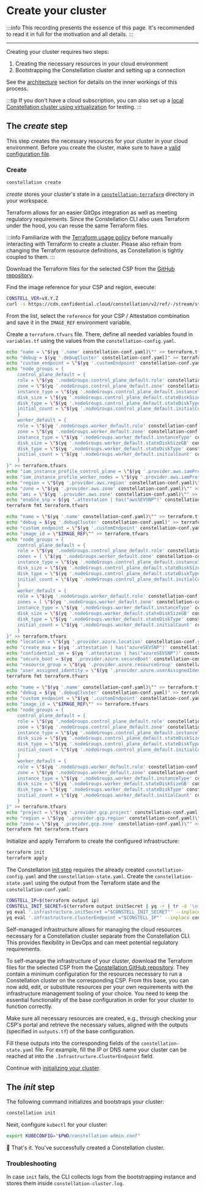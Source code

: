 # Create your cluster

:::info
This recording presents the essence of this page. It's recommended to read it in full for the motivation and all details.
:::

<asciinemaWidget src="/constellation/assets/create-cluster.cast" rows="20" cols="112" idleTimeLimit="3" preload="true" theme="edgeless" />

---

Creating your cluster requires two steps:

1. Creating the necessary resources in your cloud environment
2. Bootstrapping the Constellation cluster and setting up a connection

See the [architecture](../architecture/orchestration.md) section for details on the inner workings of this process.

:::tip
If you don't have a cloud subscription, you can also set up a [local Constellation cluster using virtualization](../getting-started/first-steps-local.md) for testing.
:::

## The *create* step

This step creates the necessary resources for your cluster in your cloud environment.
Before you create the cluster, make sure to have a [valid configuration file](./config.md).

### Create

<tabs groupId="usage">
<tabItem value="cli" label="CLI">

```bash
constellation create
```

*create* stores your cluster's state in a [`constellation-terraform`](../architecture/orchestration.md#cluster-creation-process) directory in your workspace.

</tabItem>
<tabItem value="terraform" label="Terraform">

Terraform allows for an easier GitOps integration as well as meeting regulatory requirements.
Since the Constellation CLI also uses Terraform under the hood, you can reuse the same Terraform files.

:::info
Familiarize with the [Terraform usage policy](../reference/terraform.md) before manually interacting with Terraform to create a cluster.
Please also refrain from changing the Terraform resource definitions, as Constellation is tightly coupled to them.
:::

Download the Terraform files for the selected CSP from the [GitHub repository](https://github.com/edgelesssys/constellation/tree/main/cli/internal/terraform/terraform).

Find the image reference for your CSP and region, execute:

```bash
CONSTELL_VER=vX.Y.Z
curl -s https://cdn.confidential.cloud/constellation/v2/ref/-/stream/stable/$CONSTELL_VER/image/info.json | jq
```

From the list, select the `reference` for your CSP / Attestation combination and save it in the `IMAGE_REF` environment variable.

Create a `terraform.tfvars` file.
There, define all needed variables found in `variables.tf` using the values from the `constellation-config.yaml`.

<tabs groupId="provider">
<tabItem value="aws" label="AWS">

```bash
echo "name = \"$(yq '.name' constellation-conf.yaml)\"" >> terraform.tfvars
echo "debug = $(yq '.debugCluster' constellation-conf.yaml)" >> terraform.tfvars
echo "custom_endpoint = \"$(yq '.customEndpoint' constellation-conf.yaml)\"" >> terraform.tfvars
echo "node_groups = {
    control_plane_default = {
    role = \"$(yq '.nodeGroups.control_plane_default.role' constellation-conf.yaml)\"
    zone = \"$(yq '.nodeGroups.control_plane_default.zone' constellation-conf.yaml)\"
    instance_type = \"$(yq '.nodeGroups.control_plane_default.instanceType' constellation-conf.yaml)\"
    disk_size = \"$(yq '.nodeGroups.control_plane_default.stateDiskSizeGB' constellation-conf.yaml)\"
    disk_type = \"$(yq '.nodeGroups.control_plane_default.stateDiskType' constellation-conf.yaml)\"
    initial_count = \"$(yq '.nodeGroups.control_plane_default.initialCount' constellation-conf.yaml)\"
    }
    worker_default = {
    role = \"$(yq '.nodeGroups.worker_default.role' constellation-conf.yaml)\"
    zone = \"$(yq '.nodeGroups.worker_default.zone' constellation-conf.yaml)\"
    instance_type = \"$(yq '.nodeGroups.worker_default.instanceType' constellation-conf.yaml)\"
    disk_size = \"$(yq '.nodeGroups.worker_default.stateDiskSizeGB' constellation-conf.yaml)\"
    disk_type = \"$(yq '.nodeGroups.worker_default.stateDiskType' constellation-conf.yaml)\"
    initial_count = \"$(yq '.nodeGroups.worker_default.initialCount' constellation-conf.yaml)\"
    }
}" >> terraform.tfvars
echo "iam_instance_profile_control_plane = \"$(yq '.provider.aws.iamProfileControlPlane' constellation-conf.yaml)\"" >> terraform.tfvars
echo "iam_instance_profile_worker_nodes = \"$(yq '.provider.aws.iamProfileWorkerNodes' constellation-conf.yaml)\"" >> terraform.tfvars
echo "region = \"$(yq '.provider.aws.region' constellation-conf.yaml)\"" >> terraform.tfvars
echo "zone = \"$(yq '.provider.aws.zone' constellation-conf.yaml)\"" >> terraform.tfvars
echo "ami = \"$(yq '.provider.aws.zone' constellation-conf.yaml)\"" >> terraform.tfvars
echo "enable_snp = $(yq '.attestation | has("awsSEVSNP")' constellation-conf.yaml)" >> terraform.tfvars
terraform fmt terraform.tfvars
```

</tabItem>
<tabItem value="azure" label="Azure">

```bash
echo "name = \"$(yq '.name' constellation-conf.yaml)\"" >> terraform.tfvars
echo "debug = $(yq '.debugCluster' constellation-conf.yaml)" >> terraform.tfvars
echo "custom_endpoint = \"$(yq '.customEndpoint' constellation-conf.yaml)\"" >> terraform.tfvars
echo "image_id = \"$IMAGE_REF\"" >> terraform.tfvars
echo "node_groups = {
    control_plane_default = {
    role = \"$(yq '.nodeGroups.control_plane_default.role' constellation-conf.yaml)\"
    zones = [ \"$(yq '.nodeGroups.worker_default.zone' constellation-conf.yaml)\" ]
    instance_type = \"$(yq '.nodeGroups.control_plane_default.instanceType' constellation-conf.yaml)\"
    disk_size = \"$(yq '.nodeGroups.control_plane_default.stateDiskSizeGB' constellation-conf.yaml)\"
    disk_type = \"$(yq '.nodeGroups.control_plane_default.stateDiskType' constellation-conf.yaml)\"
    initial_count = \"$(yq '.nodeGroups.control_plane_default.initialCount' constellation-conf.yaml)\"
    }
    worker_default = {
    role = \"$(yq '.nodeGroups.worker_default.role' constellation-conf.yaml)\"
    zones = [ \"$(yq '.nodeGroups.worker_default.zone' constellation-conf.yaml)\" ]
    instance_type = \"$(yq '.nodeGroups.worker_default.instanceType' constellation-conf.yaml)\"
    disk_size = \"$(yq '.nodeGroups.worker_default.stateDiskSizeGB' constellation-conf.yaml)\"
    disk_type = \"$(yq '.nodeGroups.worker_default.stateDiskType' constellation-conf.yaml)\"
    initial_count = \"$(yq '.nodeGroups.worker_default.initialCount' constellation-conf.yaml)\"
    }
}" >> terraform.tfvars
echo "location = \"$(yq '.provider.azure.location' constellation-conf.yaml)\"" >> terraform.tfvars
echo "create_maa = $(yq '.attestation | has("azureSEVSNP")' constellation-conf.yaml)" >> terraform.tfvars
echo "confidential_vm = $(yq '.attestation | has("azureSEVSNP")' constellation-conf.yaml)" >> terraform.tfvars
echo "secure_boot = $(yq '.provider.azure.secureBoot' constellation-conf.yaml)" >> terraform.tfvars
echo "resource_group = \"$(yq '.provider.azure.resourceGroup' constellation-conf.yaml)\"" >> terraform.tfvars
echo "user_assigned_identity = \"$(yq '.provider.azure.userAssignedIdentity' constellation-conf.yaml)\"" >> terraform.tfvars
terraform fmt terraform.tfvars
```

</tabItem>
<tabItem value="gcp" label="GCP">

```bash
echo "name = \"$(yq '.name' constellation-conf.yaml)\"" >> terraform.tfvars
echo "debug = $(yq '.debugCluster' constellation-conf.yaml)" >> terraform.tfvars
echo "custom_endpoint = \"$(yq '.customEndpoint' constellation-conf.yaml)\"" >> terraform.tfvars
echo "image_id = \"$IMAGE_REF\"" >> terraform.tfvars
echo "node_groups = {
    control_plane_default = {
    role = \"$(yq '.nodeGroups.control_plane_default.role' constellation-conf.yaml)\"
    zone = \"$(yq '.nodeGroups.control_plane_default.zone' constellation-conf.yaml)\"
    instance_type = \"$(yq '.nodeGroups.control_plane_default.instanceType' constellation-conf.yaml)\"
    disk_size = \"$(yq '.nodeGroups.control_plane_default.stateDiskSizeGB' constellation-conf.yaml)\"
    disk_type = \"$(yq '.nodeGroups.control_plane_default.stateDiskType' constellation-conf.yaml)\"
    initial_count = \"$(yq '.nodeGroups.control_plane_default.initialCount' constellation-conf.yaml)\"
    }
    worker_default = {
    role = \"$(yq '.nodeGroups.worker_default.role' constellation-conf.yaml)\"
    zone = \"$(yq '.nodeGroups.worker_default.zone' constellation-conf.yaml)\"
    instance_type = \"$(yq '.nodeGroups.worker_default.instanceType' constellation-conf.yaml)\"
    disk_size = \"$(yq '.nodeGroups.worker_default.stateDiskSizeGB' constellation-conf.yaml)\"
    disk_type = \"$(yq '.nodeGroups.worker_default.stateDiskType' constellation-conf.yaml)\"
    initial_count = \"$(yq '.nodeGroups.worker_default.initialCount' constellation-conf.yaml)\"
    }
}" >> terraform.tfvars
echo "project = \"$(yq '.provider.gcp.project' constellation-conf.yaml)\"" >> terraform.tfvars
echo "region = \"$(yq '.provider.gcp.region' constellation-conf.yaml)\"" >> terraform.tfvars
echo "zone = \"$(yq '.provider.gcp.zone' constellation-conf.yaml)\"" >> terraform.tfvars
terraform fmt terraform.tfvars
```

</tabItem>
</tabs>

Initialize and apply Terraform to create the configured infrastructure:

```bash
terraform init
terraform apply
```

The Constellation [init step](#the-init-step) requires the already created `constellation-config.yaml` and the `constellation-state.yaml`.
Create the `constellation-state.yaml` using the output from the Terraform state and the `constellation-conf.yaml`:

```bash
CONSTELL_IP=$(terraform output ip)
CONSTELL_INIT_SECRET=$(terraform output initSecret | yq -r | tr -d '\n' | base64)
yq eval '.infrastructure.initSecret ="$CONSTELL_INIT_SECRET"' --inplace constellation-state.yaml
yq eval '.infrastructure.clusterEndpoint ="$CONSTELL_IP"' --inplace constellation-state.yaml
```

</tabItem>
<tabItem value="self-managed" label="Self-managed">

Self-managed infrastructure allows for managing the cloud resources necessary for a Constellation cluster separate from the Constellation CLI.
This provides flexibility in DevOps and can meet potential regulatory requirements.

To self-manage the infrastructure of your cluster, download the Terraform files for the selected CSP from the [Constellation GitHub repository](https://github.com/edgelesssys/constellation/tree/main/cli/internal/terraform/terraform).
They contain a minimum configuration for the resources necessary to run a Constellation cluster on the corresponding CSP. From this base, you can now add, edit, or substitute resources per your own requirements with the infrastructure
management tooling of your choice. You need to keep the essential functionality of the base configuration in order for your cluster to function correctly.

Make sure all necessary resources are created, e.g., through checking your CSP's portal and retrieve the necessary values, aligned with the outputs (specified in `outputs.tf`) of the base configuration.

Fill these outputs into the corresponding fields of the `constellation-state.yaml` file. For example, fill the IP or DNS name your cluster can be reached at into the `.Infrastructure.ClusterEndpoint` field.

Continue with [initializing your cluster](#the-init-step).

</tabItem>
</tabs>

## The *init* step

The following command initializes and bootstraps your cluster:

```bash
constellation init
```

Next, configure `kubectl` for your cluster:

```bash
export KUBECONFIG="$PWD/constellation-admin.conf"
```

🏁 That's it. You've successfully created a Constellation cluster.


### Troubleshooting
In case `init` fails, the CLI collects logs from the bootstrapping instance and stores them inside `constellation-cluster.log`.
